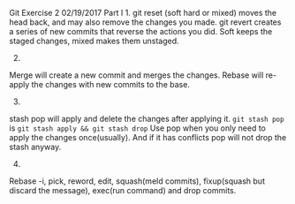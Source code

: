 Git Exercise 2 02/19/2017
Part I
1.
git reset (soft hard or mixed) moves the head back, and may also remove the changes you made. git revert creates a series of new commits that reverse the actions you did. Soft keeps the staged changes, mixed makes them unstaged. 

2.
Merge will create a new commit and merges the changes. Rebase will re-apply the changes with new commits to the base. 

3.
stash pop will apply and delete the changes after applying it. 
`git stash pop` is `git stash apply && git stash drop`
Use pop when you only need to apply the changes once(usually). And if it has conflicts pop will not drop the stash anyway.

4.
Rebase -i, pick, reword, edit, squash(meld commits), fixup(squash but discard the message), exec(run command) and drop commits.




